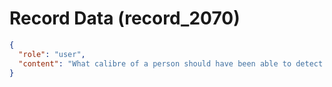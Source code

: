 # Record Data (record_2070)

```json
{
  "role": "user",
  "content": "What calibre of a person should have been able to detect and convey this? Tell me"
}
```
